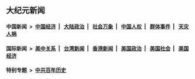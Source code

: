 ## 大纪元新闻

#### 中国新闻 &nbsp;>&nbsp; [中国经济](indexes/ncid283/README.md?08170445) &nbsp;| &nbsp; [大陆政治](indexes/ncid277/README.md?08170445) &nbsp;| &nbsp; [社会万象](indexes/ncid282/README.md?08170445) &nbsp;| &nbsp; [中国人权](indexes/ncid278/README.md?08170445) &nbsp;| &nbsp; [群体事件](indexes/ncid279/README.md?08170445) &nbsp;| &nbsp; [天灾人祸](indexes/ncid280/README.md?08170445)

#### 国际新闻 &nbsp;>&nbsp; [美中关系](indexes/nf1412576/README.md?08170445) &nbsp;| &nbsp; [台湾新闻](indexes/ncid1349361/README.md?08170445) &nbsp;| &nbsp; [香港新闻](indexes/ncid1349362/README.md?08170445) &nbsp;| &nbsp; [美国政治](indexes/ncid1078159/README.md?08170445) &nbsp;| &nbsp; [美国社会](indexes/ncid1078160/README.md?08170445) &nbsp;| &nbsp; [美国经济](indexes/ncid1078158/README.md?08170445)

#### 特别专题 &nbsp;>&nbsp; [中共百年历史](https://github.com/easy2view/epoch-special/blob/master/README.md?08170445)  
